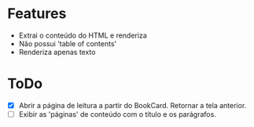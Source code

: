 # Features

- Extrai o conteúdo do HTML e renderiza
- Não possui 'table of contents'
- Renderiza apenas texto

# ToDo

- [x] Abrir a página de leitura a partir do BookCard. Retornar a tela anterior.
- [ ] Exibir as 'páginas' de conteúdo com o título e os parágrafos.
